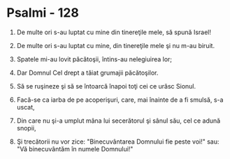 # Psalmi - 128

1. De multe ori s-au luptat cu mine din tinereţile mele, să spună Israel! 

2. De multe ori s-au luptat cu mine, din tinereţile mele şi nu m-au biruit. 

3. Spatele mi-au lovit păcătoşii, întins-au nelegiuirea lor; 

4. Dar Domnul Cel drept a tăiat grumajii păcătoşilor. 

5. Să se ruşineze şi să se întoarcă înapoi toţi cei ce urăsc Sionul. 

6. Facă-se ca iarba de pe acoperişuri, care, mai înainte de a fi smulsă, s-a uscat, 

7. Din care nu şi-a umplut mâna lui secerătorul şi sânul său, cel ce adună snopii, 

8. Şi trecătorii nu vor zice: "Binecuvântarea Domnului fie peste voi!" sau: "Vă binecuvântăm în numele Domnului!" 

